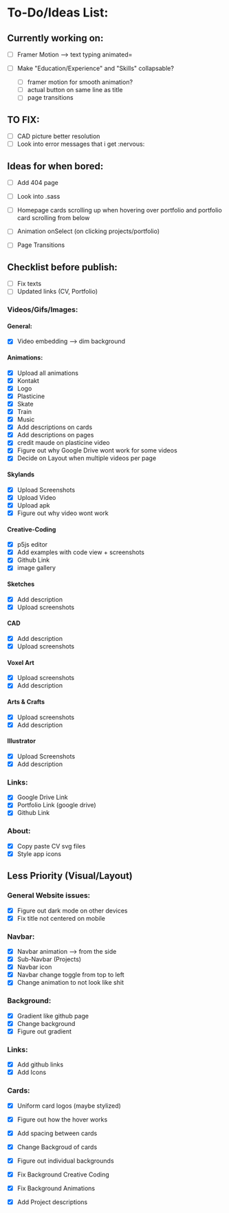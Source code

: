 # To-Do/Ideas List:


## Currently working on:

- [ ] Framer Motion --> text typing animated=

- [ ] Make "Education/Experience" and "Skills" collapsable?
    - [ ] framer motion for smooth animation?
    - [ ] actual button on same line as title
    - [ ] page transitions

## TO FIX:
- [ ] CAD picture better resolution
- [ ] Look into error messages that i get :nervous:

## Ideas for when bored:
- [ ] Add 404 page
- [ ] Look into .sass

- [ ] Homepage cards scrolling up when hovering over portfolio and portfolio card scrolling from below
- [ ] Animation onSelect (on clicking projects/portfolio)
- [ ] Page Transitions

## Checklist before publish:
- [ ] Fix texts
- [ ] Updated links (CV, Portfolio)

### Videos/Gifs/Images:

#### General:
- [x] Video embedding --> dim background

#### Animations:
- [x] Upload all animations
- [x] Kontakt
- [x] Logo
- [x] Plasticine
- [x] Skate
- [x] Train
- [x] Music
- [x] Add descriptions on cards
- [x] Add descriptions on pages
- [x] credit maude on plasticine video
- [x] Figure out why Google Drive wont work for some videos
- [x] Decide on Layout when multiple videos per page

#### Skylands
- [x] Upload Screenshots
- [x] Upload Video
- [x] Upload apk
- [x] Figure out why video wont work

#### Creative-Coding
- [x] p5js editor
- [x] Add examples with code view + screenshots
- [x] Github Link
- [x] image gallery

#### Sketches
- [x] Add description
- [x] Upload screenshots

#### CAD 
- [x] Add description
- [x] Upload screenshots

#### Voxel Art
- [x] Upload screenshots
- [x] Add description

#### Arts & Crafts
- [x] Upload screenshots
- [x] Add description

#### Illustrator
- [x] Upload Screenshots
- [x] Add description

### Links:
- [x] Google Drive Link
- [x] Portfolio Link (google drive)
- [x] Github Link

### About:
- [x] Copy paste CV svg files
- [x] Style app icons

## Less Priority (Visual/Layout)

### General Website issues:
- [x] Figure out dark mode on other devices
- [x] Fix title not centered on mobile

### Navbar:
- [x] Navbar animation --> from the side
- [x] Sub-Navbar (Projects)
- [x] Navbar icon
- [x] Navbar change toggle from top to left
- [x] Change animation to not look like shit

### Background:
- [x] Gradient like github page
- [x] Change background
- [x] Figure out gradient

### Links:
- [x] Add github links
- [x] Add Icons

### Cards:
- [x] Uniform card logos (maybe stylized)

- [x] Figure out how the hover works
- [x] Add spacing between cards
- [x] Change Backgroud of cards
- [x] Figure out individual backgrounds
- [x] Fix Background Creative Coding
- [x] Fix Background Animations
- [x] Add Project descriptions
